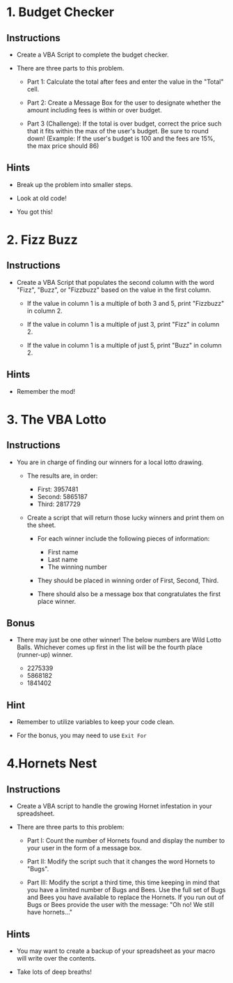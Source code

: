 # 1. Budget Checker

## Instructions

* Create a VBA Script to complete the budget checker.

* There are three parts to this problem.

  * Part 1: Calculate the total after fees and enter the value in the "Total" cell.

  * Part 2: Create a Message Box for the user to designate whether the amount including fees is within or over budget.

  * Part 3 (Challenge): If the total is over budget, correct the price such that it fits within the max of the user's budget. Be sure to round down! (Example: If the user's budget is 100 and the fees are 15%, the max price should 86)

## Hints

* Break up the problem into smaller steps.

* Look at old code!

* You got this!

# 2. Fizz Buzz

## Instructions

* Create a VBA Script that populates the second column with the word "Fizz", "Buzz", or "Fizzbuzz" based on the value in the first column.

  * If the value in column 1 is a multiple of both 3 and 5, print "Fizzbuzz" in column 2.

  * If the value in column 1 is a multiple of just 3, print "Fizz" in column 2.

  * If the value in column 1 is a multiple of just 5, print "Buzz" in column 2.

## Hints
* Remember the mod!

# 3. The VBA Lotto

## Instructions

* You are in charge of finding our winners for a local lotto drawing.

  * The results are, in order:

    * First: 3957481
    * Second: 5865187
    * Third: 2817729

  * Create a script that will return those lucky winners and print them on the sheet.

    * For each winner include the following pieces of information:

      * First name
      * Last name
      * The winning number

    * They should be placed in winning order of First, Second, Third.

    * There should also be a message box that congratulates the first place winner.

## Bonus

* There may just be one other winner! The below numbers are Wild Lotto Balls. Whichever comes up first in the list will be the fourth place (runner-up) winner.

  * 2275339
  * 5868182
  * 1841402

## Hint

* Remember to utilize variables to keep your code clean.

* For the bonus, you may need to use `Exit For`

# 4.Hornets Nest

## Instructions

* Create a VBA script to handle the growing Hornet infestation in your spreadsheet.

* There are three parts to this problem:

  * Part I: Count the number of Hornets found and display the number to your user in the form of a message box.

  * Part II: Modify the script such that it changes the word Hornets to "Bugs".

  * Part III: Modify the script a third time, this time keeping in mind that you have a limited number of Bugs and Bees. Use the full set of Bugs and Bees you have available to replace the Hornets. If you run out of Bugs or Bees provide the user with the message: "Oh no! We still have hornets..."

## Hints

* You may want to create a backup of your spreadsheet as your macro will write over the contents.

* Take lots of deep breaths!
